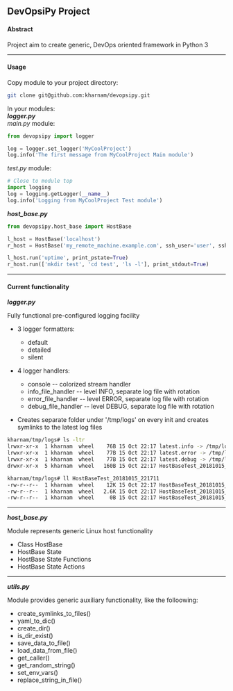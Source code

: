 ## DevOpsiPy Project

#### Abstract  
Project aim to create generic, DevOps oriented framework in Python 3

---

#### Usage

Copy module to your project directory:
```bash
git clone git@github.com:kharnam/devopsipy.git
```

In your modules:  
_**logger.py**_  
_main.py_ module:
```python
from devopsipy import logger

log = logger.set_logger('MyCoolProject')
log.info('The first message from MyCoolProject Main module')

```

_test.py_ module:
```python
# Close to module top
import logging
log = logging.getLogger(__name__)
log.info('Logging from MyCoolProject Test module')

```


_**host_base.py**_  
```python
from devopsipy.host_base import HostBase

l_host = HostBase('localhost')
r_host = HostBase('my_remote_machine.example.com', ssh_user='user', ssh_key_file='~/.ssh/id_rsa')

l_host.run('uptime', print_pstate=True)
r_host.run(['mkdir test', 'cd test', 'ls -l'], print_stdout=True)

```

---

#### Current functionality

_**logger.py**_

Fully functional pre-configured logging facility

* 3 logger formatters: 
    * default
    * detailed
    * silent

* 4 logger handlers: 
    * console -- colorized stream handler
    * info_file_handler -- level INFO, separate log file with rotation
    * error_file_handler -- level ERROR, separate log file with rotation
    * debug_file_handler -- level DEBUG, separate log file with rotation
* Creates separate folder under '/tmp/logs' on every init and creates symlinks to the latest log files
```bash
kharnam/tmp/logs# ls -ltr
lrwxr-xr-x  1 kharnam  wheel    76B 15 Oct 22:17 latest.info -> /tmp/logs/HostBaseTest_20181015_221711/HostBaseTest_20181015_221711.info.log
lrwxr-xr-x  1 kharnam  wheel    77B 15 Oct 22:17 latest.error -> /tmp/logs/HostBaseTest_20181015_221711/HostBaseTest_20181015_221711.error.log
lrwxr-xr-x  1 kharnam  wheel    77B 15 Oct 22:17 latest.debug -> /tmp/logs/HostBaseTest_20181015_221711/HostBaseTest_20181015_221711.debug.log
drwxr-xr-x  5 kharnam  wheel   160B 15 Oct 22:17 HostBaseTest_20181015_221711

kharnam/tmp/logs# ll HostBaseTest_20181015_221711
-rw-r--r--  1 kharnam  wheel    12K 15 Oct 22:17 HostBaseTest_20181015_221711.debug.log
-rw-r--r--  1 kharnam  wheel   2.6K 15 Oct 22:17 HostBaseTest_20181015_221711.info.log
-rw-r--r--  1 kharnam  wheel     0B 15 Oct 22:17 HostBaseTest_20181015_221711.error.log
```

---
_**host_base.py**_

Module represents generic Linux host functionality
* Class HostBase
* HostBase State
* HostBase State Functions
* HostBase State Actions

---
_**utils.py**_

Module provides generic auxiliary functionality, like the folloowing:
* create_symlinks_to_files()
* yaml_to_dic()
* create_dir()
* is_dir_exist()
* save_data_to_file()
* load_data_from_file()
* get_caller()
* get_random_string()
* set_env_vars()
* replace_string_in_file()